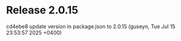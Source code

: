 # Release 2.0.15

cd4ebe8 update version in package.json to 2.0.15 (guseyn, Tue Jul 15 23:53:57 2025 +0400)
